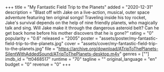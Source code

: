 +++
title = "My Fantastic Field Trip to the Planets"
added = "2020-12-31"
description = "Blast off with Jake on a live-action, musical, outer space adventure featuring ten original songs! Traveling inside his toy rocket, Jake's survival depends on the help of nine friendly planets, who magically talk and sing. Will Jake make it through the dangerous asteroid belt? Can he get back home before his mother discovers that he is gone?"
rating = "0"
popularity = "0.6"
released = "2005"
poster = "assets/poster/my-fantastic-field-trip-to-the-planets.jpg"
cover = "assets/cover/my-fantastic-field-trip-to-the-planets.jpg"
file = "https://archive.org/download/ATripToThePlanets-SilentWithAddedSound/ATripToThePlanets-desktop.m4v"
genres = [""]
imdb_id = "tt0468517"
runtime = "70"
tagline = ""
original_language = "en"
budget = "0"
revenue = "0"
+++